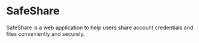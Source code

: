 # SafeShare
SafeShare is a web application to help users share account credentials and files conveniently and securely.